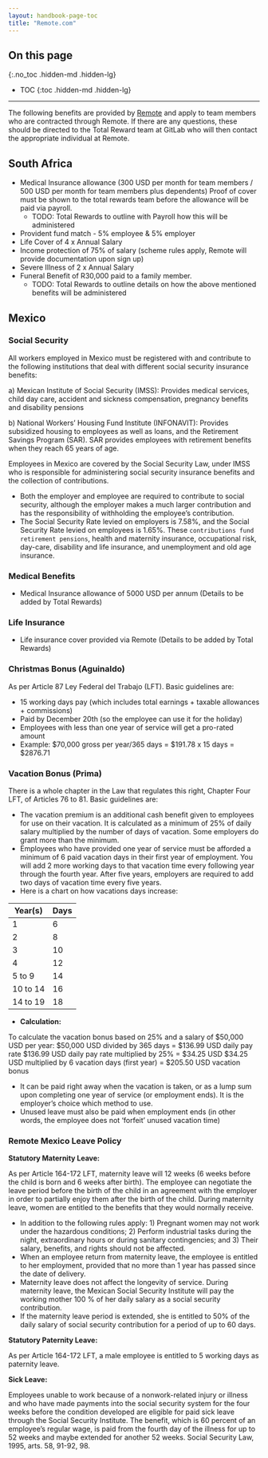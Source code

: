 ```yaml
---
layout: handbook-page-toc
title: "Remote.com"
---
```


## On this page
{:.no_toc .hidden-md .hidden-lg}

- TOC
{:toc .hidden-md .hidden-lg}

----

The following benefits are provided by [Remote](https://www.remote.com/) and apply to team members who are contracted through Remote. If there are any questions, these should be directed to the Total Reward team at GitLab who will then contact the appropriate individual at Remote.

## South Africa
* Medical Insurance allowance (300 USD per month for team members / 500 USD per month for team members plus dependents) Proof of cover must be shown to the total rewards team before the allowance will be paid via payroll. 
    * TODO: Total Rewards to outline with Payroll how this will be administered 
* Provident fund match - 5% employee & 5% employer
* Life Cover of 4 x Annual Salary 
* Income protection of 75% of salary (scheme rules apply, Remote will provide documentation upon sign up)
* Severe Illness of 2 x Annual Salary 
* Funeral Benefit of R30,000 paid to a family member.
    * TODO: Total Rewards to outline details on how the above mentioned benefits will be administered
## Mexico

### Social Security

All workers employed in Mexico must be registered with and contribute to the following institutions that deal with different social security insurance benefits:

a) Mexican Institute of Social Security (IMSS):
Provides medical services, child day care, accident and sickness compensation, pregnancy benefits and disability pensions

b) National Workers’ Housing Fund Institute (INFONAVIT):
Provides subsidized housing to employees as well as loans, and the Retirement Savings
Program (SAR). SAR provides employees with retirement benefits when they reach 65 years of age.

Employees in Mexico are covered by the Social Security Law, under IMSS who is responsible for administering social security insurance benefits and the collection of contributions.

* Both the employer and employee are required to contribute to social security, although the employer makes a much larger contribution and has the responsibility of withholding the employee’s contribution.
* The Social Security Rate levied on employers is 7.58%, and the Social Security Rate levied on employees is 1.65%. These `contributions fund retirement pensions`, health and maternity insurance, occupational risk, day-care, disability and life insurance, and unemployment and old age insurance.

### Medical Benefits

* Medical Insurance allowance of 5000 USD per annum (Details to be added by Total Rewards)

### Life Insurance

* Life insurance cover provided via Remote (Details to be added by Total Rewards)

### Christmas Bonus (Aguinaldo)

As per Article 87 Ley Federal del Trabajo (LFT). Basic guidelines are:
* 15 working days pay (which includes total earnings + taxable allowances + commissions)
* Paid by December 20th (so the employee can use it for the holiday)
* Employees with less than one year of service will get a pro-rated amount
* Example: $70,000 gross per year/365 days = $191.78 x 15 days = $2876.71

### Vacation Bonus (Prima)

There is a whole chapter in the Law that regulates this right, Chapter Four LFT, of Articles 76 to 81. Basic guidelines are:
* The vacation premium is an additional cash benefit given to employees for use on their vacation. It is calculated as a minimum of 25% of daily salary multiplied by the number of days of vacation. Some employers do grant more than the minimum.
* Employees who have provided one year of service must be afforded a minimum of 6 paid vacation days in their first year of employment. You will add 2 more working days to that vacation time every following year through the fourth year. After five years, employers are required to add two days of vacation time every five years.
* Here is a chart on how vacations days increase:

| Year(s)  | Days |
|----------|------|
| 1        | 6    |
| 2        | 8    |
| 3        | 10   |
| 4        | 12   |
| 5 to 9   | 14   |
| 10 to 14 | 16   |
| 14 to 19 | 18   |
* **Calculation:**

To calculate the vacation bonus based on 25% and a salary of $50,000 USD per year:
$50,000 USD divided by 365 days = $136.99 USD daily pay rate
$136.99 USD daily pay rate multiplied by 25% = $34.25 USD
$34.25 USD multiplied by 6 vacation days (first year) = $205.50 USD vacation bonus
* It can be paid right away when the vacation is taken, or as a lump sum upon completing one year of service (or employment ends). It is the employer’s choice which method to use.
* Unused leave must also be paid when employment ends (in other words, the employee does not ‘forfeit’ unused vacation time)

### Remote Mexico Leave Policy

**Statutory Maternity Leave:**

As per Article 164-172 LFT, maternity leave will 12 weeks (6 weeks before the child is born and 6 weeks after birth). The employee can negotiate the leave period before the birth of the child in an agreement with the employer in order to partially enjoy them after the birth of the child. During maternity leave, women are entitled to the benefits that they would normally receive.

- In addition to the following rules apply: 1) Pregnant women may not work under the hazardous conditions; 2) Perform industrial tasks during the night, extraordinary hours or during sanitary contingencies; and 3) Their salary, benefits, and rights should not be affected.
- When an employee return from maternity leave, the employee is entitled to her employment, provided that no more than 1 year has passed since the date of delivery.
- Maternity leave does not affect the longevity of service. During maternity leave, the Mexican Social Security Institute will pay the working mother 100 % of her daily salary as a social security contribution.
- If the maternity leave period is extended, she is entitled to 50% of the daily salary of social security contribution for a period of up to 60 days.

**Statutory Paternity Leave:**

As per Article 164-172 LFT, a male employee is entitled to 5 working days as paternity leave.

**Sick Leave:**

Employees unable to work because of a nonwork-related injury or illness and who have made payments into the social security system for the four weeks before the condition developed are eligible for paid sick leave through the Social Security Institute. The benefit, which is 60 percent of an employee’s regular wage, is paid from the fourth day of the illness for up to 52 weeks and maybe extended for another 52 weeks. Social Security Law, 1995, arts. 58, 91-92, 98.
 










